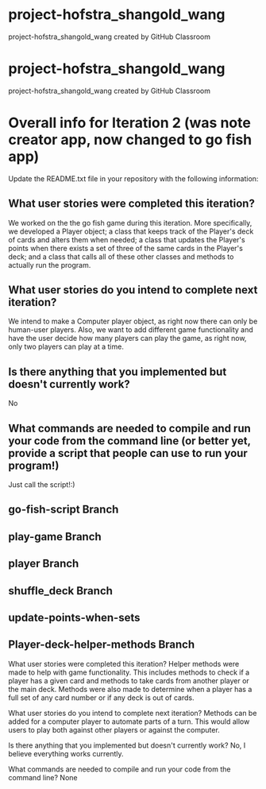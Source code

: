 # project-hofstra_shangold_wang
project-hofstra_shangold_wang created by GitHub Classroom

# project-hofstra_shangold_wang
project-hofstra_shangold_wang created by GitHub Classroom

# Overall info for Iteration 2 (was note creator app, now changed to go fish app)
Update the README.txt file in your repository with the following information:

## What user stories were completed this iteration? 
We worked on the the go fish game during this iteration. More specifically, we developed a Player object; a class that keeps track of the Player's deck of cards and alters them when needed; a class that updates the Player's points when there exists a set of three of the same cards in the Player's deck; and a class that calls all of these other classes and methods to actually run the program.

## What user stories do you intend to complete next iteration? 
We intend to make a Computer player object, as right now there can only be human-user players. Also, we want to add different game functionality and have the user decide how many players can play the game, as right now, only two players can play at a time.

## Is there anything that you implemented but doesn't currently work? 
No
## What commands are needed to compile and run your code from the command line (or better yet, provide a script that people can use to run your program!)
Just call the script!:)

## go-fish-script Branch

## play-game Branch

## player Branch

## shuffle_deck Branch

## update-points-when-sets




## Player-deck-helper-methods Branch
What user stories were completed this iteration? Helper methods were made to help with game functionality. This includes methods to check if a player has a given card and methods to take cards from another player or the main deck. Methods were also made to determine when a player has a full set of any card number or if any deck is out of cards.

What user stories do you intend to complete next iteration? Methods can be added for a computer player to automate parts of a turn. This would allow users to play both against other players or against the computer.

Is there anything that you implemented but doesn't currently work? No, I believe everything works currently.

What commands are needed to compile and run your code from the command line? None






